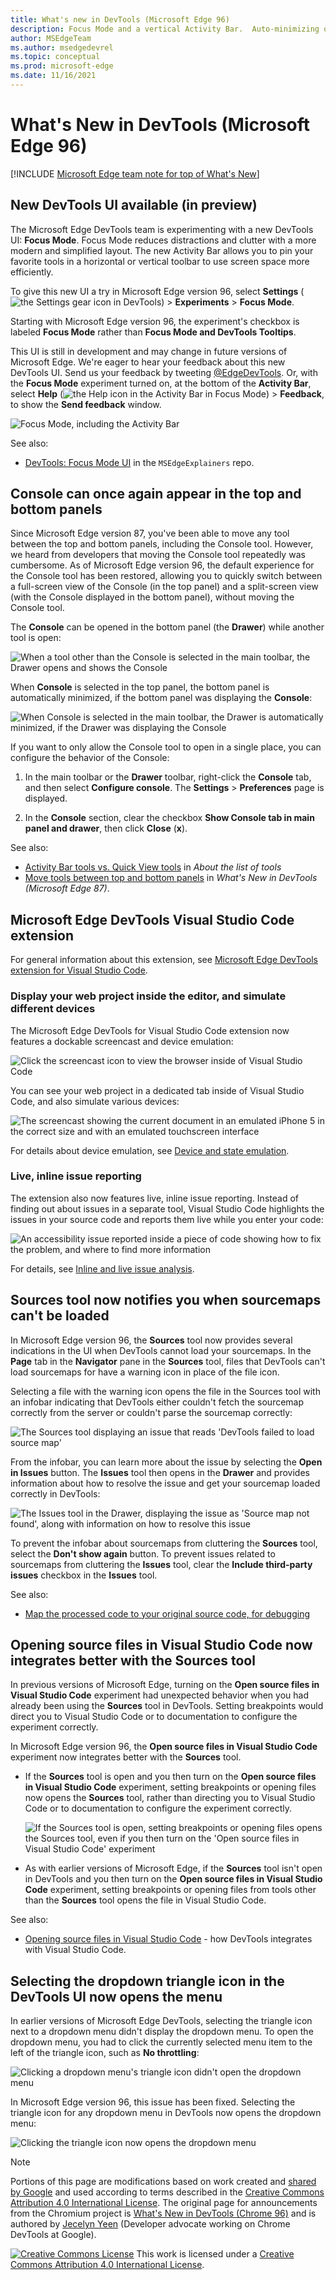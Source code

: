 ```yaml
---
title: What's new in DevTools (Microsoft Edge 96)
description: Focus Mode and a vertical Activity Bar.  Auto-minimizing of the Console.  Display a webpage in Visual Studio Code, emulate devices, and see issues while editing.  Sources tool notifies you when sourcemaps can't be loaded.  If Sources is open, it's used rather than Visual Studio Code.
author: MSEdgeTeam
ms.author: msedgedevrel
ms.topic: conceptual
ms.prod: microsoft-edge
ms.date: 11/16/2021
---
```

# What's New in DevTools (Microsoft Edge 96)

[!INCLUDE [Microsoft Edge team note for top of What's New](../../includes/edge-whats-new-note.md)]


<!-- ====================================================================== -->
## New DevTools UI available (in preview)

<!-- Title: New DevTools UI available (in preview) -->
<!-- Subtitle: A more minimal, modern UI is coming to Microsoft Edge DevTools. Enable the "Focus Mode" experiment to preview new UI features such a more compact toolbar that keeps DevTools uncluttered and better adapts to small window sizes. -->

The Microsoft Edge DevTools team is experimenting with a new DevTools UI: **Focus Mode**.  Focus Mode reduces distractions and clutter with a more modern and simplified layout.  The new Activity Bar allows you to pin your favorite tools in a horizontal or vertical toolbar to use screen space more efficiently.

To give this new UI a try in Microsoft Edge version 96, select **Settings** (![the Settings gear icon in DevTools](./devtools-images/settings-gear-icon-light-mode.png)) > **Experiments** > **Focus Mode**.

Starting with Microsoft Edge version 96, the experiment's checkbox is labeled **Focus Mode** rather than **Focus Mode and DevTools Tooltips**.

This UI is still in development and may change in future versions of Microsoft Edge.  We're eager to hear your feedback about this new DevTools UI.  Send us your feedback by tweeting [@EdgeDevTools](https://twitter.com/edgedevtools).  Or, with the **Focus Mode** experiment turned on, at the bottom of the **Activity Bar**, select **Help** (![the Help icon in the Activity Bar in Focus Mode](./devtools-images/help-icon-of-focus-mode.png)) > **Feedback**, to show the **Send feedback** window.

![Focus Mode, including the Activity Bar](./devtools-images/focus-mode.png)

See also:
*  [DevTools: Focus Mode UI](https://github.com/MicrosoftEdge/DevTools/blob/main/explainers/FocusMode/explainer.md) in the `MSEdgeExplainers` repo.


<!-- ====================================================================== -->
## Console can once again appear in the top and bottom panels

<!-- Title: Fix: Console can be quickly toggled in top or bottom panel -->
<!-- Subtitle: By popular demand, you can now easily show or collapse Console in the bottom panel without having to move the tool. -->

Since Microsoft Edge version 87, you've been able to move any tool between the top and bottom panels, including the Console tool.  However, we heard from developers that moving the Console tool repeatedly was cumbersome.  As of Microsoft Edge version 96, the default experience for the Console tool has been restored, allowing you to quickly switch between a full-screen view of the Console (in the top panel) and a split-screen view (with the Console displayed in the bottom panel), without moving the Console tool.

The **Console** can be opened in the bottom panel (the **Drawer**) while another tool is open:

![When a tool other than the Console is selected in the main toolbar, the Drawer opens and shows the Console](./devtools-images/console-displayed-when-elements-tab-selected.png)

When **Console** is selected in the top panel, the bottom panel is automatically minimized, if the bottom panel was displaying the **Console**:

![When Console is selected in the main toolbar, the Drawer is automatically minimized, if the Drawer was displaying the Console](./devtools-images/console-hidden-when-console-tab-selected.png)

If you want to only allow the Console tool to open in a single place, you can configure the behavior of the Console:

1. In the main toolbar or the **Drawer** toolbar, right-click the **Console** tab, and then select **Configure console**.  The **Settings** > **Preferences** page is displayed.

1. In the **Console** section, clear the checkbox **Show Console tab in main panel and drawer**, then click **Close** (**x**).

See also:
* [Activity Bar tools vs. Quick View tools](../../../about-tools.md#activity-bar-tools-vs-quick-view-tools) in _About the list of tools_
* [Move tools between top and bottom panels](../../2020/10/devtools.md#move-tools-between-top-and-bottom-panels) in _What's New in DevTools (Microsoft Edge 87)_.


<!-- ====================================================================== -->
## Microsoft Edge DevTools Visual Studio Code extension

For general information about this extension, see [Microsoft Edge DevTools extension for Visual Studio Code](../../../../visual-studio-code/microsoft-edge-devtools-extension.md).

<!-- Title: Dockable browser screencast, device emulation, and live issue reporting, and in Microsoft Edge DevTools for Visual Studio Code -->
<!-- Subtitle: Display your web project inside the editor, simulate different devices, and get notified about issues with your code while you develop it. --> 


### Display your web project inside the editor, and simulate different devices

The Microsoft Edge DevTools for Visual Studio Code extension now features a dockable screencast and device emulation:

![Click the screencast icon to view the browser inside of Visual Studio Code](./devtools-images/edge-devtools-for-vscode-toggle-screencast.png)

You can see your web project in a dedicated tab inside of Visual Studio Code, and also simulate various devices:

![The screencast showing the current document in an emulated iPhone 5 in the correct size and with an emulated touchscreen interface](./devtools-images/edge-devtools-for-vscode-simulated-iphone-red-boxes.png)

For details about device emulation, see [Device and state emulation](../../../../visual-studio-code/microsoft-edge-devtools-extension/device-state-emulation.md).


### Live, inline issue reporting

The extension also now features live, inline issue reporting.  Instead of finding out about issues in a separate tool, Visual Studio Code highlights the issues in your source code and reports them live while you enter your code:

![An accessibility issue reported inside a piece of code showing how to fix the problem, and where to find more information](./devtools-images/edge-devtools-for-vscode-inline-issue-reporting-addl-red.png)

For details, see [Inline and live issue analysis](../../../../visual-studio-code/microsoft-edge-devtools-extension/inline-live-issue-analysis.md).


<!-- ====================================================================== -->
## Sources tool now notifies you when sourcemaps can't be loaded

<!-- Title: Get notified when DevTools cannot load your sourcemaps correctly -->
<!-- Subtitle: The Sources tool now provides several places in the UI when DevTools can't fetch or parse your sourcemaps. -->

In Microsoft Edge version 96, the **Sources** tool now provides several indications in the UI when DevTools cannot load your sourcemaps.  In the **Page** tab in the **Navigator** pane in the **Sources** tool, files that DevTools can't load sourcemaps for have a warning icon in place of the file icon.  

Selecting a file with the warning icon opens the file in the Sources tool with an infobar indicating that DevTools either couldn't fetch the sourcemap correctly from the server or couldn't parse the sourcemap correctly:

![The Sources tool displaying an issue that reads 'DevTools failed to load source map'](./devtools-images/source-map-not-found-buttons.png)

From the infobar, you can learn more about the issue by selecting the **Open in Issues** button.  The **Issues** tool then opens in the **Drawer** and provides information about how to resolve the issue and get your sourcemap loaded correctly in DevTools:

![The Issues tool in the Drawer, displaying the issue as 'Source map not found', along with information on how to resolve this issue](./devtools-images/source-map-not-found.png)

To prevent the infobar about sourcemaps from cluttering the **Sources** tool, select the **Don't show again** button.  To prevent issues related to sourcemaps from cluttering the **Issues** tool, clear the **Include third-party issues** checkbox in the **Issues** tool.

See also:
* [Map the processed code to your original source code, for debugging](../../../javascript/source-maps.md)


<!-- ====================================================================== -->
## Opening source files in Visual Studio Code now integrates better with the Sources tool

<!-- Title: Open source files directly in Visual Studio Code from DevTools -->
<!-- Subtitle: The "Open source files in Visual Studio Code" experiment now works more intuitively with the Sources tool. -->

In previous versions of Microsoft Edge, turning on the **Open source files in Visual Studio Code** experiment had unexpected behavior when you had already been using the **Sources** tool in DevTools.  Setting breakpoints would direct you to Visual Studio Code or to documentation to configure the experiment correctly.

In Microsoft Edge version 96, the **Open source files in Visual Studio Code** experiment now integrates better with the **Sources** tool.

*  If the **Sources** tool is open and you then turn on the **Open source files in Visual Studio Code** experiment, setting breakpoints or opening files now opens the **Sources** tool, rather than directing you to Visual Studio Code or to documentation to configure the experiment correctly.

   ![If the Sources tool is open, setting breakpoints or opening files opens the Sources tool, even if you then turn on the 'Open source files in Visual Studio Code' experiment](./devtools-images/sources-tool-versus-open-in-vs-code.png)

*  As with earlier versions of Microsoft Edge, if the **Sources** tool isn't open in DevTools and you then turn on the **Open source files in Visual Studio Code** experiment, setting breakpoints or opening files from tools other than the **Sources** tool opens the file in Visual Studio Code.

See also:
* [Opening source files in Visual Studio Code](../../../sources/opening-sources-in-vscode.md) - how DevTools integrates with Visual Studio Code.


<!-- ====================================================================== -->
## Selecting the dropdown triangle icon in the DevTools UI now opens the menu

<!-- Title: Dropdown menus in the DevTools UI are now more intuitive -->
<!-- Subtitle: Select the triangle icon to expand any dropdown menu in the DevTools UI. -->

In earlier versions of Microsoft Edge DevTools, selecting the triangle icon next to a dropdown menu didn't display the dropdown menu.  To open the dropdown menu, you had to click the currently selected menu item to the left of the triangle icon, such as **No throttling**:

![Clicking a dropdown menu's triangle icon didn't open the dropdown menu](./devtools-images/clicking-triangle-didnt-open-dropdown.png)

In Microsoft Edge version 96, this issue has been fixed.  Selecting the triangle icon for any dropdown menu in DevTools now opens the dropdown menu:

![Clicking the triangle icon now opens the dropdown menu](./devtools-images/clicking-triangle-opens-dropdown.png)

<!-- This fix applies to various tools, including:
* Performance
* Memory
* Network
* Console
* Device Emulation. -->
<!-- no See Also links needed -->


<!-- ====================================================================== -->
> [!NOTE]
> Portions of this page are modifications based on work created and [shared by Google](https://developers.google.com/terms/site-policies) and used according to terms described in the [Creative Commons Attribution 4.0 International License](https://creativecommons.org/licenses/by/4.0).
> The original page for announcements from the Chromium project is [What's New in DevTools (Chrome 96)](https://developer.chrome.com/blog/new-in-devtools-96) and is authored by [Jecelyn Yeen](https://developers.google.com/web/resources/contributors#jecelynyeen) (Developer advocate working on Chrome DevTools at Google).

[![Creative Commons License](../../../../media/cc-logo/88x31.png)](https://creativecommons.org/licenses/by/4.0)
This work is licensed under a [Creative Commons Attribution 4.0 International License](https://creativecommons.org/licenses/by/4.0).
